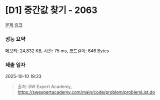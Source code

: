 # [D1] 중간값 찾기 - 2063 

[문제 링크](https://swexpertacademy.com/main/code/problem/problemDetail.do?contestProbId=AV5QPsXKA2UDFAUq) 

### 성능 요약

메모리: 24,832 KB, 시간: 75 ms, 코드길이: 646 Bytes

### 제출 일자

2025-10-10 19:23



> 출처: SW Expert Academy, https://swexpertacademy.com/main/code/problem/problemList.do